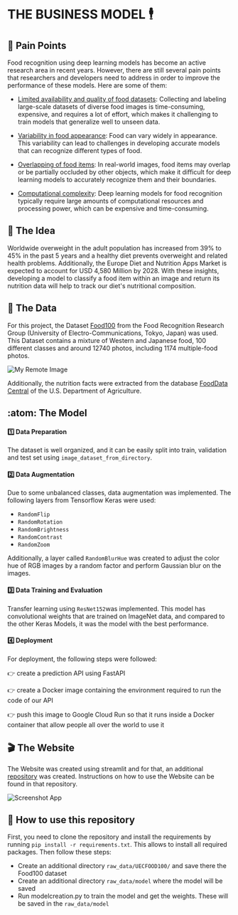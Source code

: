# **THE BUSINESS MODEL** :business_suit_levitating:

## :pushpin: **Pain Points**

Food recognition using deep learning models has become an active research area in recent years. 
However, there are still several pain points that researchers and developers need to address in order to improve the performance of these models. Here are some of them:

- <ins>Limited availability and quality of food datasets</ins>: Collecting and labeling large-scale datasets of diverse food images is time-consuming, expensive, and requires a lot of effort, which makes it challenging to train models that generalize well to unseen data.

- <ins>Variability in food appearance</ins>: Food can vary widely in appearance. This variability can lead to challenges in developing accurate models that can recognize different types of food.

- <ins>Overlapping of food items</ins>: In real-world images, food items may overlap or be partially occluded by other objects, which make it difficult for deep learning models to accurately recognize them and their boundaries.

- <ins>Computational complexity</ins>: Deep learning models for food recognition typically require large amounts of computational resources and processing power, which can be expensive and time-consuming.

## :thinking: **The Idea**

Worldwide overweight in the adult population has increased from 39% to 45% in the past 5 years and a healthy diet prevents overweight and related health problems. Additionally, the Europe Diet and Nutrition Apps Market is expected to account for USD 4,580 Million by 2028. With these insights, developing a model to classify a food item within an image and return its nutrition data will help to track our diet's nutritional composition. 

## :rice: **The Data**

For this project, the Dataset [Food100](http://foodcam.mobi/dataset100.html) from the Food Recognition Research Group (University of Electro-Communications, Tokyo, Japan) was used. This Dataset contains a mixture of Western and Japanese food, 100 different classes and around 12740 photos, including 1174 multiple-food photos.

![My Remote Image](https://user-images.githubusercontent.com/116911431/229874089-2a3d3f32-a45f-453d-8eb1-a6270e4c64a6.jpg)

Additionally, the nutrition facts were extracted from the database [FoodData Central](https://fdc.nal.usda.gov/index.html)
 of the U.S. Department of Agriculture.
 
## :atom: **The Model**

#### :one: **Data Preparation**

The dataset is well organized, and it can be easily split into train, validation and test set using `image_dataset_from_directory`.

#### :two: **Data Augmentation**

Due to some unbalanced classes, data augmentation was implemented. The following layers from Tensorflow Keras were used:
- `RandomFlip`
- `RandomRotation`
- `RandomBrightness`
- `RandomContrast`
- `RandomZoom`

Additionally, a layer called `RandomBlurHue` was created to adjust the color hue of RGB images by a random factor and perform Gaussian blur on the images.

#### :three: **Data Training and Evaluation**

Transfer learning using `ResNet152`was implemented. This model has convolutional weights that are trained on ImageNet data, and compared to the other Keras Models, it was the model with the best performance.


#### :four: **Deployment**

For deployment, the following steps were followed:

👉 create a prediction API using FastAPI

👉 create a Docker image containing the environment required to run the code of our API

👉 push this image to Google Cloud Run so that it runs inside a Docker container that allow people all over the world to use it

## :clapper: **The Website**

The Website was created using streamlit and for that, an additional [repository](https://github.com/benitomartin/foodscore-app) was created. Instructions on how to use the Website can be found in that repository.

![Screenshot App](https://user-images.githubusercontent.com/116911431/229893707-e95bf9ff-0d50-4d12-a6b9-cdb88ffc54e6.png)

## :thinking: **How to use this repository** 

First, you need to clone the repository and install the requirements by running `pip install -r requirements.txt`. This allows to install all required packages. Then follow these steps:

- Create an additional directory `raw_data/UECFOOD100/` and save there the Food100 dataset
- Create an additional directory `raw_data/model` where the model will be saved
- Run modelcreation.py to train the model and get the weights. These will be saved in the `raw_data/model`


